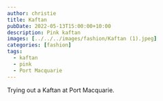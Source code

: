 ```yaml
---
author: christie
title: Kaftan
pubDate: 2022-05-13T15:00:00+10:00
description: Pink kaftan
images: [../../../images/fashion/Kaftan (1).jpeg]
categories: [fashion]
tags:
  - kaftan
  - pink
  - Port Macquarie
---
```


Trying out a Kaftan at Port Macquarie.
